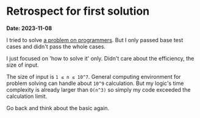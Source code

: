 # Retrospect for first solution

**Date: 2023-11-08**

I tried to solve [a problem on programmers](https://school.programmers.co.kr/learn/courses/30/lessons/87390). But I only passed base test cases and didn't pass the whole cases.

I just focused on 'how to solve it' only. Didn't care about the efficiency, the size of input.

The size of input is `1 ≤ n ≤ 10^7`. General computing environment for problem solving can handle about `10^9` calculation. But my logic's time complexity is already larger than `O(n^3)` so simply my code exceeded the calculation limit.

Go back and think about the basic again.
